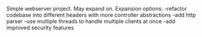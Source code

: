 Simple webserver project. May expand on. 
Expansion options:
-refactor codebase into different headers with more controller abstractions
-add http parser
-use multiple threads to handle multiple clients at once
-add improved security features
